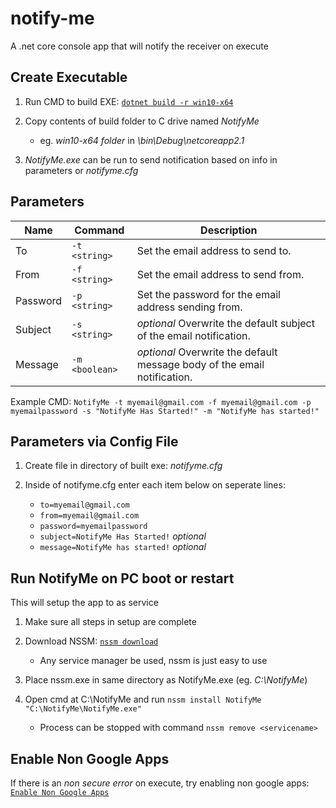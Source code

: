 # notify-me
A .net core console app that will notify the receiver on execute

Create Executable
---
1) Run CMD to build EXE: [`dotnet build -r win10-x64`](https://docs.microsoft.com/en-us/dotnet/core/rid-catalog#using-rids "Microsoft Docs")

2) Copy contents of build folder to C drive named *NotifyMe* 
   
   - eg. *win10-x64 folder* in *\bin\Debug\netcoreapp2.1*
   
3) *NotifyMe.exe* can be run to send notification based on info in parameters or *notifyme.cfg*

Parameters
---
| Name    | Command        | Description |
| ------- |----------------| -------------------------------|
| To      | `-t <string>` | Set the email address to send to. |
| From    | `-f <string>` | Set the email address to send from. |
| Password   | `-p <string>` | Set the password for the email address sending from. |
| Subject    | `-s <string>`  | *optional* Overwrite the default subject of the email notification. |
| Message    | `-m <boolean>` | *optional* Overwrite the default message body of the email notification. |

Example CMD: `NotifyMe -t myemail@gmail.com -f myemail@gmail.com -p myemailpassword -s "NotifyMe Has Started!" -m "NotifyMe has started!"`

Parameters via Config File
---
1) Create file in directory of built exe: *notifyme.cfg*

2) Inside of notifyme.cfg enter each item below on seperate lines:
   
   - `to=myemail@gmail.com` 
   - `from=myemail@gmail.com` 
   - `password=myemailpassword`
   - `subject=NotifyMe Has Started!` *optional*
   - `message=NotifyMe has started!` *optional*

  
Run NotifyMe on PC boot or restart
---
This will setup the app to as service

1) Make sure all steps in setup are complete

5) Download NSSM: [`nssm download`](http://nssm.cc/commands "Non-Sucking Service Manager")

   - Any service manager be used, nssm is just easy to use
   
6) Place nssm.exe in same directory as NotifyMe.exe (eg. *C:\NotifyMe*)

7) Open cmd at C:\NotifyMe and run `nssm install NotifyMe "C:\NotifyMe\NotifyMe.exe"`

   - Process can be stopped with command `nssm remove <servicename>`
 
Enable Non Google Apps 
---
If there is an *non secure error* on execute, try enabling non google apps:
[`Enable Non Google Apps`](https://myaccount.google.com/lesssecureapps "Google Account")

